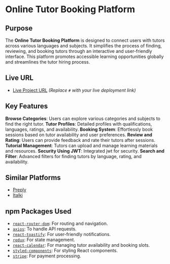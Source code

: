 # Online Tutor Booking Platform

## Purpose

The **Online Tutor Booking Platform** is designed to connect users with tutors across various languages and subjects. It simplifies the process of finding, reviewing, and booking tutors through an interactive and user-friendly interface. This platform promotes accessible learning opportunities globally and streamlines the tutor hiring process.

## Live URL

- [Live Project URL](https://user-authentication-30262.firebaseapp.com) _(Replace `#` with your live deployment link)_

## Key Features

**Browse Categories**: Users can explore various categories and subjects to find the right tutor.
**Tutor Profiles**: Detailed profiles with qualifications, languages, ratings, and availability.
**Booking System**: Effortlessly book sessions based on tutor availability and user preferences.
**Review and Rating**: Users can provide feedback and rate their tutors after sessions.
**Tutorial Management**: Tutors can upload and manage learning materials and resources.
**Security Using JWT**: Integrated jwt for security.
**Search and Filter**: Advanced filters for finding tutors by language, rating, and availability.

## Similar Platforms

- [Preply](https://www.preply.com)
- [Italki](https://www.italki.com)

## npm Packages Used

- [`react-router-dom`](https://www.npmjs.com/package/react-router-dom): For routing and navigation.
- [`axios`](https://www.npmjs.com/package/axios): To handle API requests.
- [`react-toastify`](https://www.npmjs.com/package/react-toastify): For user-friendly notifications.
- [`redux`](https://www.npmjs.com/package/redux): For state management.
- [`react-calendar`](https://www.npmjs.com/package/react-calendar): For managing tutor availability and booking slots.
- [`styled-components`](https://www.npmjs.com/package/styled-components): For styling React components.
- [`stripe`](https://www.npmjs.com/package/stripe): For payment processing.

